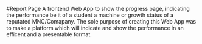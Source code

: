 #Report Page
A frontend Web App to show the progress page, indicating the performance be it of a student a machine or growth status of a reputated MNC/Comapany. The sole purpose of creating this Web App was to make a platform which will indicate and show the performance in an efficent and a presentable format.
